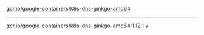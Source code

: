 [gcr.io/google-containers/k8s-dns-ginkgo-amd64](https://hub.docker.com/r/anjia0532/google-containers.k8s-dns-ginkgo-amd64/tags/) 

----
[gcr.io/google-containers/k8s-dns-ginkgo-amd64:1.12.1 √](https://hub.docker.com/r/anjia0532/google-containers.k8s-dns-ginkgo-amd64/tags/)

